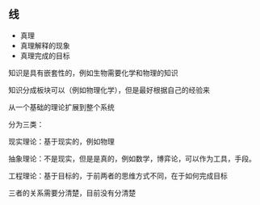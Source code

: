 
## 线

- 真理
- 真理解释的现象
- 真理完成的目标

知识是具有嵌套性的，例如生物需要化学和物理的知识

知识分成板块可以（例如物理化学），但是最好根据自己的经验来

从一个基础的理论扩展到整个系统



分为三类：

现实理论：基于现实的，例如物理

抽象理论：不是现实，但是是真的，例如数学，博弈论，可以作为工具，手段。

工程理论：基于目标的，于前两者的思维方式不同，在于如何完成目标

三者的关系需要分清楚，目前没有分清楚
